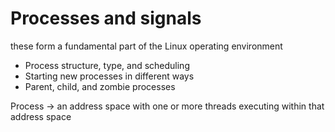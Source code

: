# Processes and signals

these form a fundamental part of the Linux operating environment
* Process structure, type, and scheduling
* Starting new processes in different ways
* Parent, child, and zombie processes

Process -> an address space with one or more threads executing within that address space
